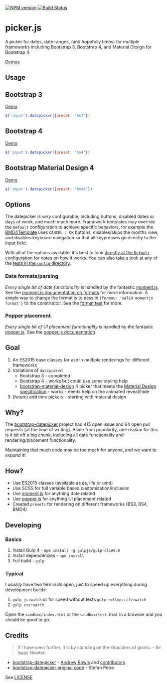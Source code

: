 [![NPM version][npm-image]][npm-url] [![Build Status][travis-image]][travis-url]

# picker.js
A picker for dates, date ranges, (and hopefully times) for multiple frameworks including Bootstrap 3, Bootstrap 4, and Material Design for Bootstrap 4.

[Demos](http://alienfast.github.io/picker.js/)

## Usage

## Bootstrap 3
[Demo](http://alienfast.github.io/picker.js/bs3.html)

```javascript
$('input').datepicker({preset: 'bs3'})
```
## Bootstrap 4
[Demo](http://alienfast.github.io/picker.js/bs4.html)

```javascript
$('input').datepicker({preset: 'bs4'})
```
## Bootstrap Material Design 4
[Demo](http://alienfast.github.io/picker.js/bmd4.html)

```javascript
$('input').datepicker({preset: 'bmd4'})
```  
## Options
The datepicker is _very_ configurable, including buttons, disabled dates or days of week, and much much more.  Framework templates may override the `Default` configuration to achieve specific behaviors, for example the [BMD4Template](js/templates/bmd4Template.js#L5) uses `CANCEL | OK` buttons, disables/skips the months view, and disables keyboard navigation so that all keypresses go directly to the input field.

With all of the options available, it's best to look [directly at the `Default` configuration](js/datepicker.js#L19) for notes on how it works. You can also take a look at any of the [tests in the `config` directory](test/datepicker/config).

### Date formats/parsing
_Every single bit of date functionality_ is handled by the fantastic [moment.js](http://momentjs.com/).  See the [moment.js documentation on formats](http://momentjs.com/docs/#/displaying/format/) for more information. A simple way to change the format is to pass in `{format: 'valid momentjs format'}` to the constructor.  See the [format test](test/datepicker/config/format.js) for more.

### Popper placement
_Every single bit of UI placement functionality_ is handled by the fantastic [popper.js](http://popper.js.org/).  See the [popper.js documentation](http://popper.js.org/documentation.html)   

## Goal 

1. An ES2015 base classes for use in multiple renderings for different frameworks 
2. Variations of `datepicker`:
    - Bootstrap 3 - completed
    - Bootstrap 4 - works but could use some styling help
    - [bootstrap-material-design](https://github.com/FezVrasta/bootstrap-material-design/tree/v4-dev) 4 picker that meets the [Material Design specification](https://www.google.com/design/spec/components/pickers.html#) - works - needs help on the animated reveal/hide
3. (future) add time pickers - starting with material design    

## Why?
The [bootstrap-datepicker](https://github.com/eternicode/bootstrap-datepicker) project had 415 open issue and 64 open pull requests (at the time of writing).  Aside from popularity, one reason for this is it bit off a big chunk, including all date functionality and rendering/placement functionality.

Maintaining that much code may be too much for anyone, and we want to _expand_ it!  

## How?
- Use ES2015 classes (available as es, iife or umd)
- Use SCSS for full variable based customization/inclusion
- Use [moment.js](http://momentjs.com/) for anything date related
- Use [popper.js](http://popper.js.org/) for anything UI placement related
- Created `presets` for rendering on different frameworks (BS3, BS4, BMD4)       

## Developing

### Basics
1. Install Gulp 4 - `npm install -g gulpjs/gulp-cli#4.0`
1. Install dependencies - `npm install`
1. Full build - `gulp`

### Typical

I usually have two terminals open, just to speed up everything during development builds:

1. `gulp js:watch` or for speed without tests `gulp rollup:iife:watch`
1. `gulp css:watch`

Open the `sandbox/index.html` or the `sandbox/test.html` in a browser and you should be good to go.


## Credits
> If I have seen further, it is by standing on the shoulders of giants. - Sir Isaac Newton

- [bootstrap-datepicker](https://github.com/eternicode/bootstrap-datepicker) - [Andrew Rowls](https://github.com/eternicode) and [contributors](https://github.com/eternicode/bootstrap-datepicker/graphs/contributors)
- [bootstrap-datepicker original code](http://www.eyecon.ro/bootstrap-datepicker/) - Stefan Petre

See [LICENSE](LICENSE.md)


[npm-url]: https://www.npmjs.com/package/picker.js
[npm-image]: https://img.shields.io/npm/v/picker.js.svg
[travis-url]: https://travis-ci.org/alienfast/picker.js
[travis-image]: https://img.shields.io/travis/alienfast/picker.js.svg
